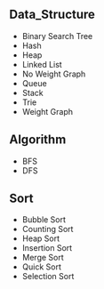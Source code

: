 ## Data_Structure
* Binary Search Tree
* Hash
* Heap
* Linked List
* No Weight Graph
* Queue
* Stack
* Trie
* Weight Graph

## Algorithm
* BFS
* DFS

## Sort
* Bubble Sort
* Counting Sort
* Heap Sort
* Insertion Sort
* Merge Sort
* Quick Sort
* Selection Sort

